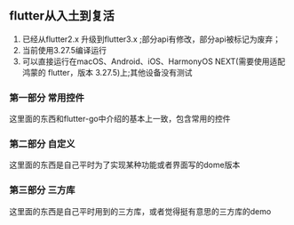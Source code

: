 ## flutter从入土到复活

1. 已经从flutter2.x 升级到flutter3.x ;部分api有修改，部分api被标记为废弃；
2. 当前使用3.27.5编译运行
3. 可以直接运行在macOS、Android、iOS、HarmonyOS NEXT(需要使用适配鸿蒙的 flutter，版本 3.27.5)上;其他设备没有测试

### 第一部分 常用控件
这里面的东西和flutter-go中介绍的基本上一致，包含常用的控件

### 第二部分 自定义
这里面的东西是自己平时为了实现某种功能或者界面写的dome版本

### 第三部分 三方库
这里面的东西是自己平时用到的三方库，或者觉得挺有意思的三方库的demo

